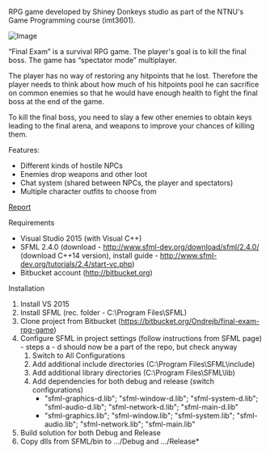 RPG game developed by Shiney Donkeys studio as part of the NTNU's Game Programming course (imt3601).

![Image](https://i.imgur.com/4myaatB.jpg)

“Final Exam” is a survival RPG game. The player's goal is to kill the final boss. The game has “spectator mode” multiplayer.

The player has no way of restoring any hitpoints that he lost. Therefore the player needs to think about how much of his hitpoints pool he can sacrifice on common enemies so that he would have enough health to fight the final boss at the end of the game.

To kill the final boss, you need to slay a few other enemies to obtain keys leading to the final arena, and weapons to improve your chances of killing them.

Features:

* Different kinds of hostile NPCs
* Enemies drop weapons and other loot
* Chat system (shared between NPCs, the player and spectators)
* Multiple character outfits to choose from

[Report](https://bitbucket.org/Ondrejb/final-exam-rpg-game/raw/de1ca35806b76893828d496cd7b664a92c957bb9/Report/FinalExamreport.pdf)

Requirements

* Visual Studio 2015 (with Visual C++)
* SFML 2.4.0 (download - http://www.sfml-dev.org/download/sfml/2.4.0/ (download C++14 version), install guide - http://www.sfml-dev.org/tutorials/2.4/start-vc.php)
* Bitbucket account (http://bitbucket.org)

Installation

1. Install VS 2015
2. Install SFML (rec. folder - C:\Program Files\SFML)
3. Clone project from Bitbucket (https://bitbucket.org/Ondrejb/final-exam-rpg-game)  
4. Configure SFML in project settings (follow instructions from SFML page) - steps a - d should now be a part of the repo, but check anyway
    1. Switch to All Configurations
    2. Add additional include directories (C:\Program Files\SFML\include)
    3. Add additional library directories (C:\Program Files\SFML\lib)
    4. Add dependencies for both debug and release (switch configurations)    
        * "sfml-graphics-d.lib"; "sfml-window-d.lib"; "sfml-system-d.lib"; "sfml-audio-d.lib"; "sfml-network-d.lib"; "sfml-main-d.lib"
        * "sfml-graphics.lib"; "sfml-window.lib"; "sfml-system.lib"; "sfml-audio.lib"; "sfml-network.lib"; "sfml-main.lib"
5. Build solution for both Debug and Release
6. Copy dlls from SFML/bin to .../Debug and .../Release*